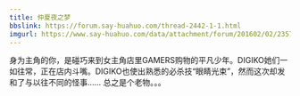 ```yaml
---
title: 仲夏夜之梦
bbslink: https://forum.say-huahuo.com/thread-2442-1-1.html
imgurl: https://www.say-huahuo.com/data/attachment/forum/201602/02/235710muk1oaagv6a2a6p5.png
---
```


身为主角的你，是碰巧来到女主角店里GAMERS购物的平凡少年。DIGIKO她们一如往常，正在店内斗嘴。DIGIKO也使出熟悉的必杀技“眼睛光束”，然而这次却发和了与以往不同的怪事……
总之是个老物。。。<!--more-->
